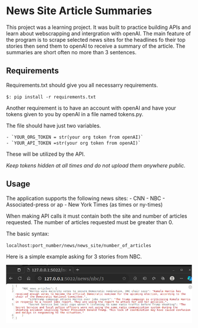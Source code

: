 # News Site Article Summaries

This project was a learning project. It was built to practice building APIs and learn
about webscrapping and intergration with openAI. The main feature of the program is to 
scrape selected news sites for the headlines fo their top stories then send them to openAI to receive a summary of the article. The summaries are short often no more than 3 sentences. 

## Requirements

Requirements.txt should give you all necessarry requirements. 

`$: pip install -r requirements.txt`

Another requirement is to have an account with openAI and have your tokens given to you
by openAI in a file named tokens.py.

The file should have just two variables.

    - `YOUR_ORG_TOKEN = str(your org token from openAI)`
    - `YOUR_API_TOKEN =str(your org token from openAI)`

These will be utilized by the API. 

*Keep tokens hidden at all times and do not upload them anywhere public.*


## Usage

The application supports the following news sites:
    - CNN 
    - NBC
    - Associated-press or ap
    - New York Times (as times or ny-times)

When making API calls it must contain both the site and number of articles requested. 
The number of articles requested must be greater than 0.

The basic syntax:

`localhost:port_number/news/news_site/number_of_articles`

Here is a simple example asking for 3 stories from NBC. 

![Image showing an example]( example.png ("Example"))



